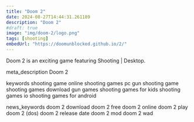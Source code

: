```yaml
---
title: "Doom 2"
date: 2024-08-27T14:44:31.261189
description: "Doom 2"
#draft: true
image: "img/doom-2/logo.png"
tags: [shooting]
embedUrl: "https://doomunblocked.github.io/2/"
---
```


Doom 2 is an exciting game featuring Shooting | Desktop.

meta_description
Doom 2


keywords
shooting game online shooting games pc gun shooting game shooting games download gun games shooting games for kids shooting games io shooting games for android


news_keywords
doom 2 download doom 2 free doom 2 online doom 2 play doom 2 (dos) doom 2 release date doom 2 mod doom 2 wad
